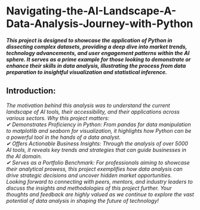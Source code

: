 # Navigating-the-AI-Landscape-A-Data-Analysis-Journey-with-Python
___This project is designed to showcase the application of Python in dissecting complex datasets, providing a deep dive into market trends, technology advancements, and user engagement patterns within the AI sphere. It serves as a prime example for those looking to demonstrate or enhance their skills in data analysis, illustrating the process from data preparation to insightful visualization and statistical inference.___

## Introduction:
*The motivation behind this analysis was to understand the current landscape of AI tools, their accessibility, and their applications across various sectors.
Why this project matters:  
✔ Demonstrates Proficiency in Python: From pandas for data manipulation to matplotlib and seaborn for visualization, it highlights how Python can be a powerful tool in the hands of a data analyst.  
✔ Offers Actionable Business Insights: Through the analysis of over 5000 AI tools, it reveals key trends and strategies that can guide businesses in the AI domain.  
✔ Serves as a Portfolio Benchmark: For professionals aiming to showcase their analytical prowess, this project exemplifies how data analysis can drive strategic decisions and uncover hidden market opportunities.  
Looking forward to connecting with peers, mentors, and industry leaders to discuss the insights and methodologies of this project further. Your thoughts and feedback are highly valued as we continue to explore the vast potential of data analysis in shaping the future of technology!*



